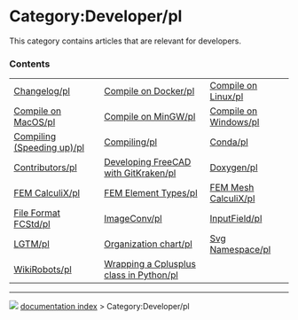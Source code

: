 # Category:Developer/pl
This category contains articles that are relevant for developers.

### Contents

|     |     |     |
| --- | --- | --- |
| [Changelog/pl](Changelog/pl.md) | [Compile on Docker/pl](Compile_on_Docker/pl.md) | [Compile on Linux/pl](Compile_on_Linux/pl.md) |
| [Compile on MacOS/pl](Compile_on_MacOS/pl.md) | [Compile on MinGW/pl](Compile_on_MinGW/pl.md) | [Compile on Windows/pl](Compile_on_Windows/pl.md) |
| [Compiling (Speeding up)/pl](Compiling_(Speeding_up)/pl.md) | [Compiling/pl](Compiling/pl.md) | [Conda/pl](Conda/pl.md) |
| [Contributors/pl](Contributors/pl.md) | [Developing FreeCAD with GitKraken/pl](Developing_FreeCAD_with_GitKraken/pl.md) | [Doxygen/pl](Doxygen/pl.md) |
| [FEM CalculiX/pl](FEM_CalculiX/pl.md) | [FEM Element Types/pl](FEM_Element_Types/pl.md) | [FEM Mesh CalculiX/pl](FEM_Mesh_CalculiX/pl.md) |
| [File Format FCStd/pl](File_Format_FCStd/pl.md) | [ImageConv/pl](ImageConv/pl.md) | [InputField/pl](InputField/pl.md) |
| [LGTM/pl](LGTM/pl.md) | [Organization chart/pl](Organization_chart/pl.md) | [Svg Namespace/pl](Svg_Namespace/pl.md) |
| [WikiRobots/pl](WikiRobots/pl.md) | [Wrapping a Cplusplus class in Python/pl](Wrapping_a_Cplusplus_class_in_Python/pl.md) |



---
![](images/Button_right.svg) [documentation index](../README.md) > Category:Developer/pl
